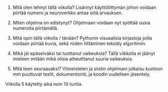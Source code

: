 1. Mitä olen tehnyt tällä viikolla?
Lisännyt käyttöliittymän johon voidaan piirtää numero ja neuroverkko antaa siitä arvauksen.

2. Miten ohjelma on edistynyt?
Ohjelmaan voidaan nyt syöttää uusia numeroita piirtämällä.

3. Mitä opin tällä viikolla / tänään?
Pythonin visuaalisia kirjastoja joilla voidaan piirtää kuvia, sekä niiden liittäminen tekoäly algoritmiin.

4. Mikä jäi epäselväksi tai tuottanut vaikeuksia?
Tällä viikkolla ei jäänyt mieleen mitään mikä olisia aiheutttanut suuria vaikeuksia.

5. Mitä teen seuraavaksi?
Viimeistelen ja siistin ohjelmani julkaisu kuntoon mm puuttuvat testit, dokumentointi, ja koodin uudelleen jäsentely.

Viikolla 5 käytetty aika noin 10 tuntia.